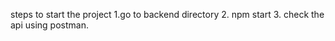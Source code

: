 steps to start the project 
1.go to backend directory
2. npm start 
3. check the api using postman.
